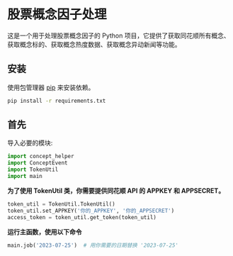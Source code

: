 # 股票概念因子处理

这是一个用于处理股票概念因子的 Python 项目，它提供了获取同花顺所有概念、获取概念标的、获取概念热度数据、获取概念异动新闻等功能。

## 安装

使用包管理器 [pip](https://pip.pypa.io/en/stable/) 来安装依赖。

```bash
pip install -r requirements.txt
```

## 首先

导入必要的模块:

```python
import concept_helper
import ConceptEvent
import TokenUtil
import main
```

**为了使用 TokenUtil 类，你需要提供同花顺 API 的 APPKEY 和 APPSECRET。**

```python
token_util = TokenUtil.TokenUtil()
token_util.set_APPKEY('你的_APPKEY', '你的_APPSECRET')
access_token = token_util.get_token(token_util)
```

**运行主函数，使用以下命令**

```python
main.job('2023-07-25')  # 用你需要的日期替换 '2023-07-25'
```
